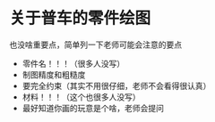 # 关于普车的零件绘图

也没啥重要点，简单列一下老师可能会注意的要点

- 零件名！！！（很多人没写）
- 制图精度和粗糙度
- 要完全约束（其实不用很仔细，老师不会看得很认真）
- 材料！！！（这个也很多人没写）
- 最好知道你画的玩意是个啥，老师会提问
